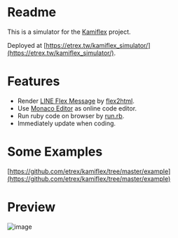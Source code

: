 # Readme
This is a simulator for the [Kamiflex](https://github.com/etrex/kamiflex) project.

Deployed at [https://etrex.tw/kamiflex_simulator/](https://etrex.tw/kamiflex_simulator/).

# Features
- Render [LINE Flex Message](https://developers.line.biz/en/docs/messaging-api/using-flex-messages/) by [flex2html](https://github.com/PamornT/flex2html).
- Use [Monaco Editor](https://github.com/microsoft/monaco-editor) as online code editor.
- Run ruby code on browser by [run.rb](https://github.com/jasoncharnes/run.rb).
- Immediately update when coding.

# Some Examples

[https://github.com/etrex/kamiflex/tree/master/example](https://github.com/etrex/kamiflex/tree/master/example)

# Preview

![image](https://user-images.githubusercontent.com/563929/119440456-ee6ead80-bd56-11eb-9c8f-253f4821a736.png)
